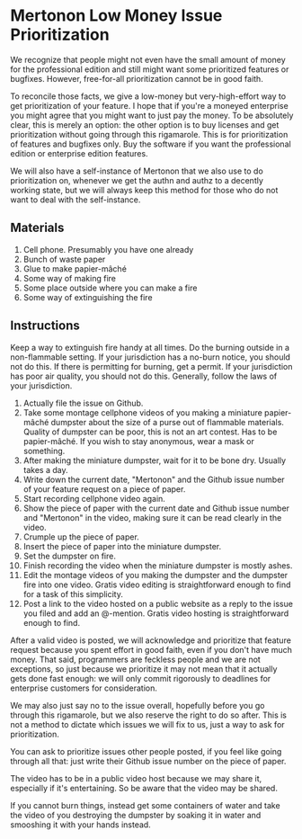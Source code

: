 # Mertonon Low Money Issue Prioritization

We recognize that people might not even have the small amount of money for the professional edition and still might want some prioritized features or bugfixes. However, free-for-all prioritization cannot be in good faith.

To reconcile those facts, we give a low-money but very-high-effort way to get prioritization of your feature. I hope that if you're a moneyed enterprise you might agree that you might want to just pay the money. To be absolutely clear, this is merely an option: the other option is to buy licenses and get prioritization without going through this rigamarole. This is for prioritization of features and bugfixes only. Buy the software if you want the professional edition or enterprise edition features.

We will also have a self-instance of Mertonon that we also use to do prioritization on, whenever we get the authn and authz to a decently working state, but we will always keep this method for those who do not want to deal with the self-instance.

## Materials

1. Cell phone. Presumably you have one already
2. Bunch of waste paper
3. Glue to make papier-mâché
4. Some way of making fire
5. Some place outside where you can make a fire
6. Some way of extinguishing the fire

## Instructions

Keep a way to extinguish fire handy at all times. Do the burning outside in a non-flammable setting. If your jurisdiction has a no-burn notice, you should not do this. If there is permitting for burning, get a permit. If your jurisdiction has poor air quality, you should not do this. Generally, follow the laws of your jurisdiction.

1. Actually file the issue on Github.
2. Take some montage cellphone videos of you making a miniature papier-mâché dumpster about the size of a purse out of flammable materials. Quality of dumpster can be poor, this is not an art contest. Has to be papier-mâché. If you wish to stay anonymous, wear a mask or something.
3. After making the miniature dumpster, wait for it to be bone dry. Usually takes a day.
4. Write down the current date, "Mertonon" and the Github issue number of your feature request on a piece of paper.
5. Start recording cellphone video again.
6. Show the piece of paper with the current date and Github issue number and "Mertonon" in the video, making sure it can be read clearly in the video.
7. Crumple up the piece of paper.
8. Insert the piece of paper into the miniature dumpster.
9. Set the dumpster on fire.
10. Finish recording the video when the miniature dumpster is mostly ashes.
11. Edit the montage videos of you making the dumpster and the dumpster fire into one video. Gratis video editing is straightforward enough to find for a task of this simplicity.
12. Post a link to the video hosted on a public website as a reply to the issue you filed and add an @-mention. Gratis video hosting is straightforward enough to find.

After a valid video is posted, we will acknowledge and prioritize that feature request because you spent effort in good faith, even if you don't have much money. That said, programmers are feckless people and we are not exceptions, so just because we prioritize it may not mean that it actually gets done fast enough: we will only commit rigorously to deadlines for enterprise customers for consideration.

We may also just say no to the issue overall, hopefully before you go through this rigamarole, but we also reserve the right to do so after. This is not a method to dictate which issues we will fix to us, just a way to ask for prioritization.

You can ask to prioritize issues other people posted, if you feel like going through all that: just write their Github issue number on the piece of paper.

The video has to be in a public video host because we may share it, especially if it's entertaining. So be aware that the video may be shared.

If you cannot burn things, instead get some containers of water and take the video of you destroying the dumpster by soaking it in water and smooshing it with your hands instead.
